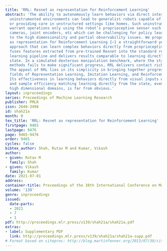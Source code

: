 ```yaml
---
title: 'RRL: Resnet as representation for Reinforcement Learning'
abstract: 'The ability to autonomously learn behaviors via direct interactions in
  uninstrumented environments can lead to generalist robots capable of enhancing productivity
  or providing care in unstructured settings like homes. Such uninstrumented settings
  warrant operations only using the robot’s proprioceptive sensor such as onboard
  cameras, joint encoders, etc which can be challenging for policy learning owing
  to the high dimensionality and partial observability issues. We propose RRL: Resnet
  as representation for Reinforcement Learning {–} a straightforward yet effective
  approach that can learn complex behaviors directly from proprioceptive inputs. RRL
  fuses features extracted from pre-trained Resnet into the standard reinforcement
  learning pipeline and delivers results comparable to learning directly from the
  state. In a simulated dexterous manipulation benchmark, where the state of the art
  methods fails to make significant progress, RRL delivers contact rich behaviors.
  The appeal of RRL lies in its simplicity in bringing together progress from the
  fields of Representation Learning, Imitation Learning, and Reinforcement Learning.
  Its effectiveness in learning behaviors directly from visual inputs with performance
  and sample efficiency matching learning directly from the state, even in complex
  high dimensional domains, is far from obvious.'
layout: inproceedings
series: Proceedings of Machine Learning Research
publisher: PMLR
issn: 2640-3498
id: shah21a
month: 0
tex_title: 'RRL: Resnet as representation for Reinforcement Learning'
firstpage: 9465
lastpage: 9476
page: 9465-9476
order: 9465
cycles: false
bibtex_author: Shah, Rutav M and Kumar, Vikash
author:
- given: Rutav M
  family: Shah
- given: Vikash
  family: Kumar
date: 2021-07-01
address:
container-title: Proceedings of the 38th International Conference on Machine Learning
volume: '139'
genre: inproceedings
issued:
  date-parts:
  - 2021
  - 7
  - 1
pdf: http://proceedings.mlr.press/v139/shah21a/shah21a.pdf
extras:
- label: Supplementary PDF
  link: http://proceedings.mlr.press/v139/shah21a/shah21a-supp.pdf
# Format based on citeproc: http://blog.martinfenner.org/2013/07/30/citeproc-yaml-for-bibliographies/
---
```

